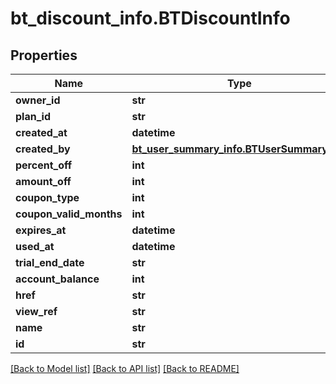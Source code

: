 # bt_discount_info.BTDiscountInfo

## Properties
Name | Type | Description | Notes
------------ | ------------- | ------------- | -------------
**owner_id** | **str** |  | [optional] 
**plan_id** | **str** |  | [optional] 
**created_at** | **datetime** |  | [optional] 
**created_by** | [**bt_user_summary_info.BTUserSummaryInfo**](BTUserSummaryInfo.md) |  | [optional] 
**percent_off** | **int** |  | [optional] 
**amount_off** | **int** |  | [optional] 
**coupon_type** | **int** |  | [optional] 
**coupon_valid_months** | **int** |  | [optional] 
**expires_at** | **datetime** |  | [optional] 
**used_at** | **datetime** |  | [optional] 
**trial_end_date** | **str** |  | [optional] 
**account_balance** | **int** |  | [optional] 
**href** | **str** |  | [optional] 
**view_ref** | **str** |  | [optional] 
**name** | **str** |  | [optional] 
**id** | **str** |  | [optional] 

[[Back to Model list]](../README.md#documentation-for-models) [[Back to API list]](../README.md#documentation-for-api-endpoints) [[Back to README]](../README.md)


